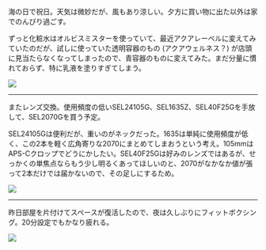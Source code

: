 海の日で祝日。天気は微妙だが、風もあり涼しい。夕方に買い物に出た以外は家でのんびり過ごす。

ずっと化粧水はオルビスミスターを使っていて、最近アクアレーベルに変えてみていたのだが、試しに使っていた透明容器のもの (アクアウェルネス？) が店頭に見当たらなくなってしまったので、青容器のものに変えてみた。まだ分量に慣れておらず、特に乳液を塗りすぎてしまう。

![](https://photos.apkas.net/medium/202407/20240715-101105.webp)

---

またレンズ交換。使用頻度の低いSEL24105G、SEL1635Z、SEL40F25Gを手放して、SEL2070Gを買う予定。

SEL24105Gは便利だが、重いのがネックだった。1635は単純に使用頻度が低く、この2本を軽く広角寄りな2070にまとめてしまおうという考え。105mmはAPS-Cクロップでどうにかしたい。SEL40F25Gは好みのレンズではあるが、せっかくの単焦点ならもう少し明るくあってほしいのと、2070がなかなか値が張って2本だけでは届かないので、その足しにするため。

![](https://photos.apkas.net/medium/202407/20240715-111954.webp)

---

昨日部屋を片付けてスペースが復活したので、夜は久しぶりにフィットボクシング。20分設定でもかなり疲れる。

![](https://photos.apkas.net/medium/202407/20240715-202258.webp)
